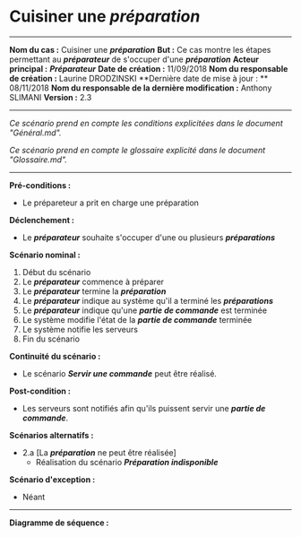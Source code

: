 # Cuisiner une ***préparation***

------

**Nom du cas :** Cuisiner une ***préparation***
**But :** Ce cas montre les étapes permettant au ***préparateur*** de s'occuper d'une ***préparation***
**Acteur principal :** ***Préparateur***
**Date de création :** 11/09/2018
**Nom du responsable de création :** Laurine DRODZINSKI
**Dernière date de mise à jour : ** 08/11/2018
**Nom du responsable de la dernière modification :** Anthony SLIMANI
**Version :** 2.3

------

*Ce scénario prend en compte les conditions explicitées dans le document "Général.md".*

*Ce scénario prend en compte le glossaire explicité dans le document "Glossaire.md".*

------

**Pré-conditions :**  

- Le prépareteur a prit en charge une préparation

**Déclenchement :** 

- Le ***préparateur*** souhaite s'occuper d'une ou plusieurs ***préparations*** 

**Scénario nominal :**  

1. Début du scénario
2. Le ***préparateur*** commence à préparer
3. Le ***préparateur*** termine la ***préparation***
4. Le ***préparateur*** indique au système qu'il a terminé les ***préparations***
5. Le ***préparateur*** indique qu'une ***partie de commande*** est terminée
6. Le système modifie l'état de la ***partie de commande*** terminée
7. Le système notifie les serveurs
8. Fin du scénario

**Continuité du scénario :**

-  Le scénario ***Servir une commande*** peut être réalisé.

**Post-condition :**

- Les serveurs sont notifiés afin qu'ils puissent servir une ***partie de commande***.

**Scénarios alternatifs :**  

- 2.a [La ***préparation*** ne peut être réalisée]
  - Réalisation du scénario ***Préparation indisponible***

**Scénario d'exception :**  

- Néant

------

**Diagramme de séquence :**